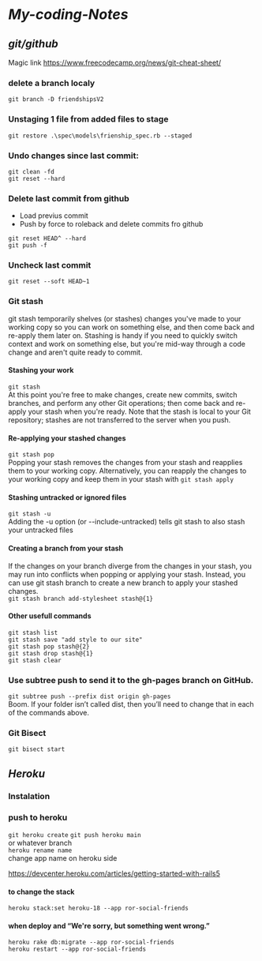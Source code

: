 # **_My-coding-Notes_**

## **_git/github_**
Magic link
https://www.freecodecamp.org/news/git-cheat-sheet/

### delete a branch localy
```git branch -D friendshipsV2```

### Unstaging 1 file from added files to stage

```git restore .\spec\models\frienship_spec.rb --staged```

### Undo changes since last commit:

```git clean -fd```
<br>
```git reset --hard```

### Delete last commit from github

- Load previus commit
- Push by force to roleback and delete commits fro github

```git reset HEAD^ --hard```<br>
```git push -f```

### Uncheck last commit

```git reset --soft HEAD~1```

### Git stash
git stash temporarily shelves (or stashes) changes you've made to your working copy so you can work on something else, and then come back and re-apply them later on. Stashing is handy if you need to quickly switch context and work on something else, but you're mid-way through a code change and aren't quite ready to commit.

#### Stashing your work<br>
```git stash```<br>
At this point you're free to make changes, create new commits, switch branches, and perform any other Git operations; then come back and re-apply your stash when you're ready. Note that the stash is local to your Git repository; stashes are not transferred to the server when you push.

#### Re-applying your stashed changes<br>
```git stash pop```<br>
Popping your stash removes the changes from your stash and reapplies them to your working copy. Alternatively, you can reapply the changes to your working copy and keep them in your stash with ```git stash apply```

#### Stashing untracked or ignored files<br>
```git stash -u```<br>
Adding the -u option (or --include-untracked) tells git stash to also stash your untracked files

#### Creating a branch from your stash
If the changes on your branch diverge from the changes in your stash, you may run into conflicts when popping or applying your stash. Instead, you can use git stash branch to create a new branch to apply your stashed changes.<br>
```git stash branch add-stylesheet stash@{1}```<br>

#### Other usefull commands<br>
```git stash list```<br>
```git stash save "add style to our site"```<br>
```git stash pop stash@{2}```<br>
```git stash drop stash@{1}```<br>
```git stash clear```<br>

### Use subtree push to send it to the gh-pages branch on GitHub.

```git subtree push --prefix dist origin gh-pages```<br>
Boom. If your folder isn’t called dist, then you’ll need to change that in each of the commands above.

### Git Bisect
```git bisect start```

## **_Heroku_**

### Instalation

### push to heroku
```git heroku create```
```git push heroku main```<br>
or whatever branch<br>
```heroku rename name```<br> change app name on heroku side

https://devcenter.heroku.com/articles/getting-started-with-rails5

#### to change the stack 
```heroku stack:set heroku-18 --app ror-social-friends```

#### when deploy and “We're sorry, but something went wrong.”
```heroku rake db:migrate --app ror-social-friends```<br>
```heroku restart --app ror-social-friends```

